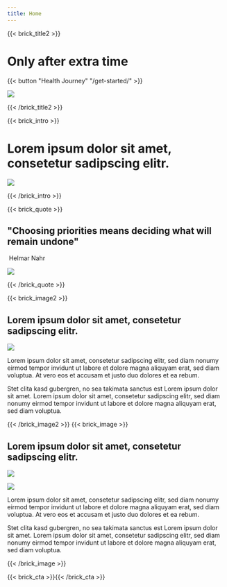 ```yaml
---
title: Home
---
```

{{< brick_title2 >}}
# Only after extra time

{{< button "Health Journey" "/get-started/" >}}

![](/uploads/photos/title.jpg)

{{< /brick_title2 >}}

{{< brick_intro >}}

# Lorem ipsum dolor sit amet, consetetur sadipscing elitr.

![](/uploads/illustrations/Nature_Reflection.svg)

{{< /brick_intro >}}

{{< brick_quote >}}

## "Choosing priorities means deciding what will remain undone"
 &nbsp;Helmar Nahr

![](/uploads/gallery/5.jpg)

{{< /brick_quote >}}

{{< brick_image2 >}}

## Lorem ipsum dolor sit amet, consetetur sadipscing elitr.

![](/uploads/illustrations/tree.svg)

Lorem ipsum dolor sit amet, consetetur sadipscing elitr, sed diam nonumy eirmod tempor invidunt ut labore et dolore magna aliquyam erat, sed diam voluptua. At vero eos et accusam et justo duo dolores et ea rebum.

Stet clita kasd gubergren, no sea takimata sanctus est Lorem ipsum dolor sit amet. Lorem ipsum dolor sit amet, consetetur sadipscing elitr, sed diam nonumy eirmod tempor invidunt ut labore et dolore magna aliquyam erat, sed diam voluptua.

{{< /brick_image2 >}}
{{< brick_image >}}

## Lorem ipsum dolor sit amet, consetetur sadipscing elitr.

![](/uploads/illustrations/nature.svg)

![](/uploads/illustrations/affSVG.svg)

Lorem ipsum dolor sit amet, consetetur sadipscing elitr, sed diam nonumy eirmod tempor invidunt ut labore et dolore magna aliquyam erat, sed diam voluptua. At vero eos et accusam et justo duo dolores et ea rebum.

Stet clita kasd gubergren, no sea takimata sanctus est Lorem ipsum dolor sit amet. Lorem ipsum dolor sit amet, consetetur sadipscing elitr, sed diam nonumy eirmod tempor invidunt ut labore et dolore magna aliquyam erat, sed diam voluptua.

{{< /brick_image >}}

{{< brick_cta >}}{{< /brick_cta >}}